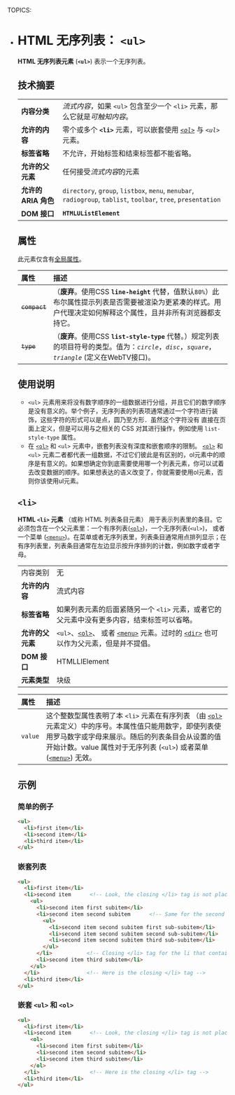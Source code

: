 TOPICS: <ul>
        <li>

# HTML 无序列表： `<ul>`

**HTML 无序列表元素** (**`<ul>`**) 表示一个无序列表。

## 技术摘要

|  |  |
| :-- | :-- |
| **内容分类** | *流式内容*，如果 `<ul>` 包含至少一个 `<li>` 元素，那么它就是*可触知内容*。|
| **允许的内容** | 零个或多个 **`<li>`** 元素，可以嵌套使用 *[`<ol>`](/zh-hans/webfrontend/<ol>)* 与 *`<ul>`* 元素。|
| **标签省略** | 不允许，开始标签和结束标签都不能省略。|
| **允许的父元素** | 任何接受*流式内容*的元素 |
| **允许的 ARIA 角色** | `directory`, `group`, `listbox`, `menu`, `menubar`, `radiogroup`, `tablist`, `toolbar`, `tree`, `presentation` |
| **DOM 接口** | **`HTMLUListElement`** |

## 属性

此元素仅含有[全局属性](/zh-hans/webfrontend/HTML_Global_Attributes)。

| 属性 | 描述 |
| :-- | :-- |
| ~~`compact`~~ | （**废弃**。使用CSS **`line-height`** 代替，值默认`80%`）此布尔属性提示列表是否需要被渲染为更紧凑的样式。用户代理决定如何解释这个属性，且并非所有浏览器都支持它。|
| ~~`type`~~ | （**废弃**。使用CSS **`list-style-type`** 代替。）规定列表的项目符号的类型。值为：*`circle`*，*`disc`*，*`square`*，*`triangle`* (定义在WebTV接口)。|

## 使用说明

- `<ul>` 元素用来将没有数字顺序的一组数据进行分组，并且它们的数字顺序是没有意义的。举个例子，无序列表的列表项通常通过一个字符进行装饰，这些字符的形式可以是点，圆乃至方形．虽然这个字符没有
直接在页面上定义，但是可以用与之相关的 CSS 对其进行操作，例如使用 `list-style-type` 属性。
- 在 [`<ol>`](/zh-hans/webfrontend/<ol>) 和 `<ul>` 元素中，嵌套列表没有深度和嵌套顺序的限制。
[`<ol>`](/zh-hans/webfrontend/<ol>) 和 `<ul>` 元素二者都代表一组数据，不过它们彼此是有区别的，ol元素中的顺序是有意义的。如果想确定你到底需要使用哪一个列表元素，你可以试着去改变数据的顺序。如果想表达的语义改变了，你就需要使用ol元素，否则你该使用ul元素。

## `<li>`

**HTML `<li>` 元素** （或称 HTML 列表条目元素） 用于表示列表里的条目。它必须包含在一个父元素里：一个有序列表([`<ol>`](/zh-hans/webfrontend/<ol>))，一个无序列表(`<ul>`)，
或者一个菜单 ([`<menu>`](/zh-hans/webfrontend/<menu>))。在菜单或者无序列表里，列表条目通常用点排列显示；在有序列表里，列表条目通常在左边显示按升序排列的计数，例如数字或者字母。

|  |  |
| :-- | :-- |
| 内容类别 | 无 |
| **允许的内容** | 流式内容 |
| **标签省略** | 如果列表元素的后面紧随另一个 `<li>` 元素，或者它的父元素中没有更多内容，结束标签可以省略。|
| **允许的父元素** | `<ul>`、[`<ol>`](/zh-hans/webfrontend/<ol>)、 或者 [`<menu>`](/zh-hans/webfrontend/<menu>) 元素。过时的 [`<dir>`](/zh-hans/webfrontend/<dir>) 也可以作为父元素，但是并不提倡。|
| **DOM 接口** | HTMLLIElement |
| **元素类型** | 块级 |

| 属性 | 描述 |
| :-- | :-- |
| `value` | 这个整数型属性表明了本 `<li>` 元素在有序列表 （由 [`<ol>`](/zh-hans/webfrontend/<ol>) 元素定义）中的序号。本属性值只能用数字，即使列表使用罗马数字或字母来展示。随后的列表条目会从设置的值开始计数。value 属性对于无序列表 (`<ul>`) 或者菜单 ([`<menu>`](/zh-hans/webfrontend/<menu>)) 无效。|

## 示例

### 简单的例子

```html
<ul>
  <li>first item</li>
  <li>second item</li>
  <li>third item</li>
</ul>
```

### 嵌套列表

```html
<ul>
  <li>first item</li>
  <li>second item      <!-- Look, the closing </li> tag is not placed here! -->
    <ul>
      <li>second item first subitem</li>
      <li>second item second subitem      <!-- Same for the second nested unordered list! -->
        <ul>
          <li>second item second subitem first sub-subitem</li>
          <li>second item second subitem second sub-subitem</li>
          <li>second item second subitem third sub-subitem</li>
        </ul>
      </li>           <!-- Closing </li> tag for the li that contains the third unordered list -->
      <li>second item third subitem</li>
    </ul>
  </li>               <!-- Here is the closing </li> tag -->
  <li>third item</li>
</ul>
```

### 嵌套 `<ul>` 和 `<ol>`

```html
<ul>
  <li>first item</li>
  <li>second item      <!-- Look, the closing </li> tag is not placed here! -->
    <ol>
      <li>second item first subitem</li>
      <li>second item second subitem</li>
      <li>second item third subitem</li>
    </ol>
  </li>                <!-- Here is the closing </li> tag -->
  <li>third item</li>
</ul>
```
